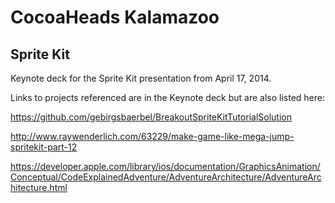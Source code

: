 CocoaHeads Kalamazoo
====================

Sprite Kit
-----------

Keynote deck for the Sprite Kit presentation from April 17, 2014.

Links to projects referenced are in the Keynote deck but are also listed here:

https://github.com/gebirgsbaerbel/BreakoutSpriteKitTutorialSolution

http://www.raywenderlich.com/63229/make-game-like-mega-jump-spritekit-part-12

https://developer.apple.com/library/ios/documentation/GraphicsAnimation/Conceptual/CodeExplainedAdventure/AdventureArchitecture/AdventureArchitecture.html 
